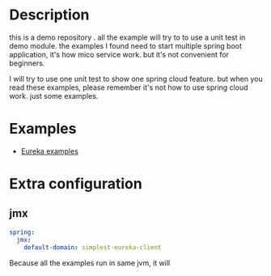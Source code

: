 # Description
this is a demo repository . 
all the example will try to to use a unit test in demo module. the examples I found need to start multiple spring boot 
application, it's how mico service work. but it's not convenient for beginners.

I will try to use one unit test to show one spring cloud feature. but when you read these examples, please remember it's
not how to use spring cloud work. just some examples.


# Examples

- [Eureka examples](demo/EurekaDemo/guide.md)



# Extra configuration

## jmx
```yml
spring:
  jmx:
    default-domain: simplest-eureka-client
``` 
Because all the examples run in same jvm, it will 

  
